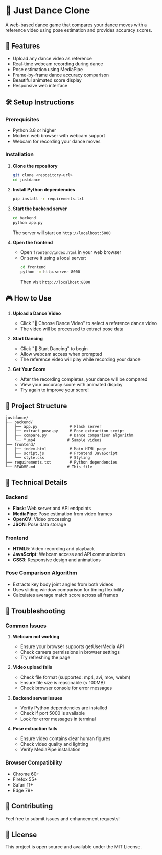 # 🎵 Just Dance Clone

A web-based dance game that compares your dance moves with a reference video using pose estimation and provides accuracy scores.

## 🚀 Features

- Upload any dance video as reference
- Real-time webcam recording during dance
- Pose estimation using MediaPipe
- Frame-by-frame dance accuracy comparison
- Beautiful animated score display
- Responsive web interface

## 🛠️ Setup Instructions

### Prerequisites

- Python 3.8 or higher
- Modern web browser with webcam support
- Webcam for recording your dance moves

### Installation

1. **Clone the repository**
   ```bash
   git clone <repository-url>
   cd justdance
   ```

2. **Install Python dependencies**
   ```bash
   pip install -r requirements.txt
   ```

3. **Start the backend server**
   ```bash
   cd backend
   python app.py
   ```
   The server will start on `http://localhost:5000`

4. **Open the frontend**
   - Open `frontend/index.html` in your web browser
   - Or serve it using a local server:
     ```bash
     cd frontend
     python -m http.server 8000
     ```
     Then visit `http://localhost:8000`

## 🎮 How to Use

1. **Upload a Dance Video**
   - Click "📁 Choose Dance Video" to select a reference dance video
   - The video will be processed to extract pose data

2. **Start Dancing**
   - Click "🕺 Start Dancing" to begin
   - Allow webcam access when prompted
   - The reference video will play while recording your dance

3. **Get Your Score**
   - After the recording completes, your dance will be compared
   - View your accuracy score with animated display
   - Try again to improve your score!

## 📁 Project Structure

```
justdance/
├── backend/
│   ├── app.py              # Flask server
│   ├── extract_pose.py     # Pose extraction script
│   ├── compare.py          # Dance comparison algorithm
│   └── *.mp4              # Sample videos
├── frontend/
│   ├── index.html          # Main HTML page
│   ├── script.js           # Frontend JavaScript
│   └── style.css           # Styling
├── requirements.txt        # Python dependencies
└── README.md              # This file
```

## 🔧 Technical Details

### Backend
- **Flask**: Web server and API endpoints
- **MediaPipe**: Pose estimation from video frames
- **OpenCV**: Video processing
- **JSON**: Pose data storage

### Frontend
- **HTML5**: Video recording and playback
- **JavaScript**: Webcam access and API communication
- **CSS3**: Responsive design and animations

### Pose Comparison Algorithm
- Extracts key body joint angles from both videos
- Uses sliding window comparison for timing flexibility
- Calculates average match score across all frames

## 🐛 Troubleshooting

### Common Issues

1. **Webcam not working**
   - Ensure your browser supports getUserMedia API
   - Check camera permissions in browser settings
   - Try refreshing the page

2. **Video upload fails**
   - Check file format (supported: mp4, avi, mov, webm)
   - Ensure file size is reasonable (< 100MB)
   - Check browser console for error messages

3. **Backend server issues**
   - Verify Python dependencies are installed
   - Check if port 5000 is available
   - Look for error messages in terminal

4. **Pose extraction fails**
   - Ensure video contains clear human figures
   - Check video quality and lighting
   - Verify MediaPipe installation

### Browser Compatibility
- Chrome 60+
- Firefox 55+
- Safari 11+
- Edge 79+

## 🤝 Contributing

Feel free to submit issues and enhancement requests!

## 📄 License

This project is open source and available under the MIT License. 